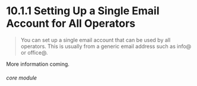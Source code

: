 #    10.1.1 Setting Up a Single Email Account for All Operators

> You can set up a single email account that can be used by all operators. This is usually from a generic email address such as info@ or office@.

More information coming. 


###### core module
